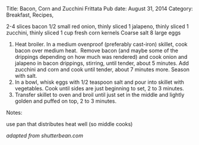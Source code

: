 Title: Bacon, Corn and Zucchini Frittata
Pub date: August 31, 2014
Category: Breakfast, Recipes, 

<div class="ingredients  recipe-section">
<div class="item-list">2-4 slices bacon
1/2 small red onion, thinly sliced
1 jalapeno, thinly sliced
1 zucchini, thinly sliced
1 cup fresh corn kernels
Coarse salt
8 large eggs</div>
</div>
<div class="recipe-section instructions">
<div class="item-list">
<ol>
	<li>Heat broiler. In a medium ovenproof (preferably cast-iron) skillet, cook bacon over medium heat.  Remove bacon (and maybe some of the drippings depending on how much was rendered) and cook onion and jalapeno in bacon drippings, stirring, until tender, about 5 minutes. Add zucchini and corn and cook until tender, about 7 minutes more. Season with salt.</li>
	<li>In a bowl, whisk eggs with 1/2 teaspoon salt and pour into skillet with vegetables. Cook until sides are just beginning to set, 2 to 3 minutes.</li>
	<li>Transfer skillet to oven and broil until just set in the middle and lightly golden and puffed on top, 2 to 3 minutes.</li>
</ol>
Notes:

use pan that distributes heat well (so middle cooks)

<em>adapted from shutterbean.com</em>

</div>
</div>